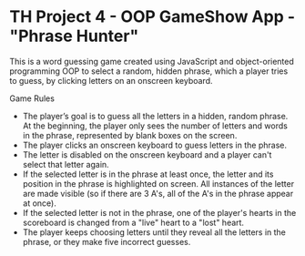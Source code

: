 # TH Project 4 - OOP GameShow App - "Phrase Hunter"

This is a word guessing game created using JavaScript and object-oriented programming OOP to select a random, hidden phrase, which a player tries to guess, by clicking letters on an onscreen keyboard.


Game Rules

* The player’s goal is to guess all the letters in a hidden, random phrase. At the beginning, the player only sees the number of letters and words in the phrase, represented by blank boxes on the screen.
* The player clicks an onscreen keyboard to guess letters in the phrase.
* The letter is disabled on the onscreen keyboard and a player can't select that letter again.
* If the selected letter is in the phrase at least once, the letter and its position in the phrase is highlighted on screen. All instances of the letter are made visible (so if there are 3 A's, all of the A's in the phrase appear at once).
* If the selected letter is not in the phrase, one of the player's hearts in the scoreboard is changed from a "live" heart to a "lost" heart.
* The player keeps choosing letters until they reveal all the letters in the phrase, or they make five incorrect guesses.